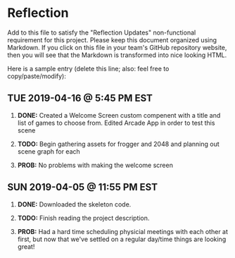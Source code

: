 # Reflection

Add to this file to satisfy the "Reflection Updates" non-functional requirement
for this project. Please keep this document organized using Markdown. If you
click on this file in your team's GitHub repository website, then you will see
that the Markdown is transformed into nice looking HTML.

Here is a sample entry (delete this line; also: feel free to copy/paste/modify):
## TUE 2019-04-16 @ 5:45 PM EST

1. **DONE:** Created a Welcome Screen custom compenent with a title and list of games to choose from. Edited Arcade App in order to test this scene

2. **TODO:** Begin gathering assets for frogger and 2048 and planning out scene graph for each

3. **PROB:** No problems with making the welcome screen
## SUN 2019-04-05 @ 11:55 PM EST

1. **DONE:** Downloaded the skeleton code.

2. **TODO:** Finish reading the project description.

3. **PROB:** Had a hard time scheduling physicial meetings with each other at
   first, but now that we've settled on a regular day/time things are looking
   great!
